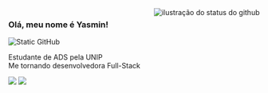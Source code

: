 <img align='right' src="https://github-readme-stats.vercel.app/api?username=mincostta&show_icons=true&title_color=783c00&text_color=af552e&icon_color=783c00&bg_color=f8efd4&cache_seconds=2300&hide=stars&locale=pt-br&rank_icon=github" alt="ilustração do status do github">

### Olá, meu nome é Yasmin!

<img src="https://img.shields.io/static/v1?label=Overview&message=YASMIN COSTA&color=f8efd4&style=for-the-badge&logo=GitHub" alt="Static GitHub">

<p>Estudante de ADS pela UNIP<br/>Me tornando desenvolvedora Full-Stack</p>
<p align="left">
  <a href="https://www.linkedin.com/in/yasmin-costa-041aa52a3/"><img src="https://img.shields.io/badge/LinkedIn-0077B5?style=for-the-badge&logo=linkedin&logoColor=white"></a>
  <a href="https://ww.gmail.com/yasmincostalima07@gmail.com"><img src="https://img.shields.io/badge/Gmail-D14836?style=for-the-badge&logo=gmail&logoColor=white"></a>
</p>
